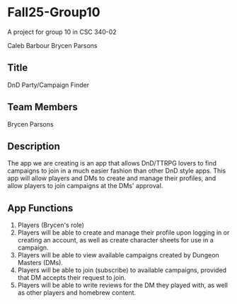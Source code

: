 # Fall25-Group10
A project for group 10 in CSC 340-02

Caleb Barbour
Brycen Parsons

## Title
DnD Party/Campaign Finder

## Team Members
Brycen Parsons

## Description
The app we are creating is an app that allows DnD/TTRPG lovers to find campaigns to join in a much easier fashion than other DnD style apps. This app will allow players and DMs to create and manage their profiles, and allow players to join campaigns at the DMs' approval.

## App Functions
1. Players (Brycen's role)
 1. Players will be able to create and manage their profile upon logging in or creating an account, as well as create character sheets for use in a campaign.
 2. Players will be able to view available campaigns created by Dungeon Masters (DMs).
 3. Players will be able to join (subscribe) to available campaigns, provided that DM accepts their request to join.
 4. Players will be able to write reviews for the DM they played with, as well as other players and homebrew content.
